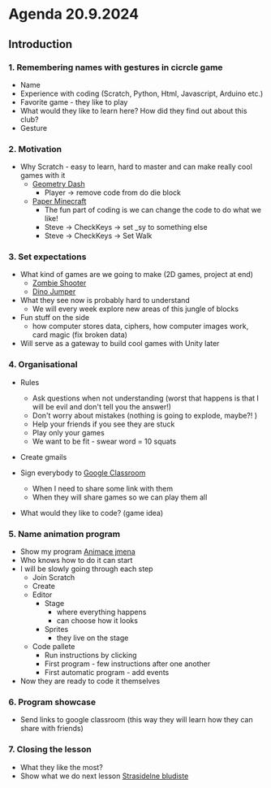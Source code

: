 # Agenda 20.9.2024

## Introduction

### 1. Remembering names with gestures in cicrcle game
- Name
- Experience with coding (Scratch, Python, Html, Javascript, Arduino etc.)
- Favorite game - they like to play
- What would they like to learn here? How did they find out about this club?
- Gesture

### 2. Motivation
- Why Scratch - easy to learn, hard to master and can make really cool games with it
  - [Geometry Dash](https://scratch.mit.edu/projects/105500895/)
    - Player -> remove code from do die block
  - [Paper Minecraft](https://scratch.mit.edu/projects/10128407)
    - The fun part of coding is we can change the code to do what we like!
    - Steve -> CheckKeys -> set _sy to something else
    - Steve -> CheckKeys -> Set Walk
  
### 3. Set expectations
- What kind of games are we going to make (2D games, project at end)
  - [Zombie Shooter](https://scratch.mit.edu/projects/791198994/)
  - [Dino Jumper](https://scratch.mit.edu/projects/970811083/)
- What they see now is probably hard to understand 
  - We will every week explore new areas of this jungle of blocks
- Fun stuff on the side
  - how computer stores data, ciphers, how computer images work, card magic (fix broken data)
- Will serve as a gateway to build cool games with Unity later

### 4. Organisational
- Rules
  - Ask questions when not understanding (worst that happens is that I will be evil and don't tell you the answer!)
  - Don't worry about mistakes (nothing is going to explode, maybe?! )
  - Help your friends if you see they are stuck 
  - Play only your games
  - We want to be fit - swear word = 10 squats
- Create gmails 
- Sign everybody to [Google Classroom](https://classroom.google.com/u/1/c/NzA5ODc1NTMxNDEz)
  - When I need to share some link with them
  - When they will share games so we can play them all

- What would they like to code? (game idea)

### 5. Name animation program
- Show my program [Animace jmena](https://scratch.mit.edu/projects/1070435542/)
- Who knows how to do it can start
- I will be slowly going through each step
  - Join Scratch
  - Create
  - Editor
    - Stage 
      - where everything happens
      - can choose how it looks
    - Sprites
      - they live on the stage
  - Code pallete 
    - Run instructions by clicking
    - First program - few instructions after one another
    - First automatic program - add events
- Now they are ready to code it themselves

### 6. Program showcase
- Send links to google classroom (this way they will learn how they can share with friends)

### 7. Closing the lesson
- What they like the most?
- Show what we do next lesson [Strasidelne bludiste](https://scratch.mit.edu/projects/899088583)